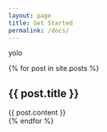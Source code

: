 ```yaml
---
layout: page
title: Get Started
permalink: /docs/
---
```


yolo

{% for post in site.posts %}
<div class="post">
<h2>{{ post.title }}</h2>
{{ post.content }}
</div>
{% endfor %}